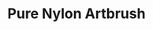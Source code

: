 ---
layout: default
title: Pure Nylon Artbrush
product-image: 
image1: 
image2: 
image3: 
image4: 
slide1-image: /images/Slider-1.jpg
slide2-image: /images/Slider-2.jpg
slide3-image: /images/Slider-3.jpg
slide1-text: Pure Nylon Artbrush
slide2-text: 
slide3-text: 
intro: The Pure Nylon Artbrush is a new standard of paintbrush. It's design has been simplified down to one component&#8212;the bristle. The function driven form of this brush presents smooth line transitions alongside tiny surface imperfections. This creates an odd, but pleasing balance of continuity and organic uncertainty.
brief: The Pure Nylon Artbrush was designed by Nick Holland in response to MUJI's 4th international design competition, which focused on "long lasting design for living." The brief asks designers to build a product that will last for 10, 50, maybe even a hundred years into the future.
idea: Remake the artbrush from the ground up by keeping only the parts that are necessary and stripping everything else away. By maximizing the efficiency of the artbrush, a new standard will be created, outlasting and out-performing the previous market standard of artbrushes.
solution: An artbrush made entirely out of bristle. Nylon bristle that is. The 'Pure Nylon Artbrush' starts with a cylinder of raw nylon threads and is then melted at its core to produce the shaft part of the brush. The end bristle is simply left unmelted.
---